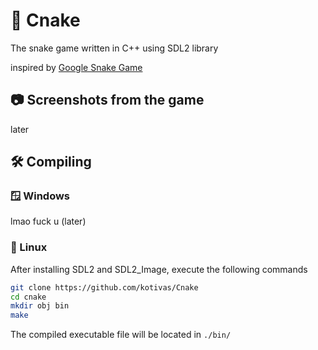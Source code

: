# 🐍 Cnake
The snake game written in C++ using SDL2 library

inspired by [Google Snake Game](https://g.co/kgs/BTjXHz)

## 📷 Screenshots from the game
later

## 🛠️ Compiling

### 🪟 Windows
lmao fuck u (later)

### 🐧 Linux
After installing SDL2 and SDL2_Image, execute the following commands
```bash
git clone https://github.com/kotivas/Cnake
cd cnake
mkdir obj bin
make
```
The compiled executable file will be located in ``./bin/``
